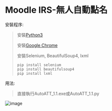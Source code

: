 # Moodle IRS-無人自動點名

安裝程序:
>安裝[Python3](https://www.python.org/downloads/)
>
>安裝[Google Chrome](https://www.google.com/intl/zh-TW/chrome/)
>
>安裝Selenium, BeautifulSoup4, lxml
>
>```
>pip install selenium
>pip install beautifulsoup4
>pip install lxml
>```


用法:
>直接執行AutoATT_1.1.exe或AutoATT_1.1.py

![image](https://github.com/ykchen03/Python-AutoAttend/assets/112570539/d1e3edcb-1845-495b-916d-5ad492b23da2)

